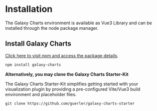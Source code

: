 # Installation

The Galaxy Charts environment is available as Vue3 Library and can be installed through the node package manager.

## Install Galaxy Charts

<a href="https://www.npmjs.com/package/galaxy-charts">Click here to visit npm and access the package details</a>.

```md
npm install galaxy-charts
```


**Alternatively, you may clone the Galaxy Charts Starter-Kit**

The Galaxy Charts Starter-Kit simplifies getting started with your visualization plugin by providing a pre-configured Vite/Vue3 build environment and placeholder files.

```md
git clone https://github.com/guerler/galaxy-charts-starter
```
